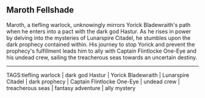 ## Maroth Fellshade

Maroth, a tiefling warlock, unknowingly mirrors Yorick Bladewraith's path when he enters into a pact with the dark god Hastur. As he rises in power by delving into the mysteries of Lunarspire Citadel, he stumbles upon the dark prophecy contained within. His journey to stop Yorick and prevent the prophecy's fulfillment leads him to ally with Captain Flintlocke One-Eye and his undead crew, sailing the treacherous seas towards an uncertain destiny.



---

TAGS:tiefling warlock | dark god Hastur | Yorick Bladewraith | Lunarspire Citadel | dark prophecy | Captain Flintlocke One-Eye | undead crew | treacherous seas | fantasy adventure | ally mystery
